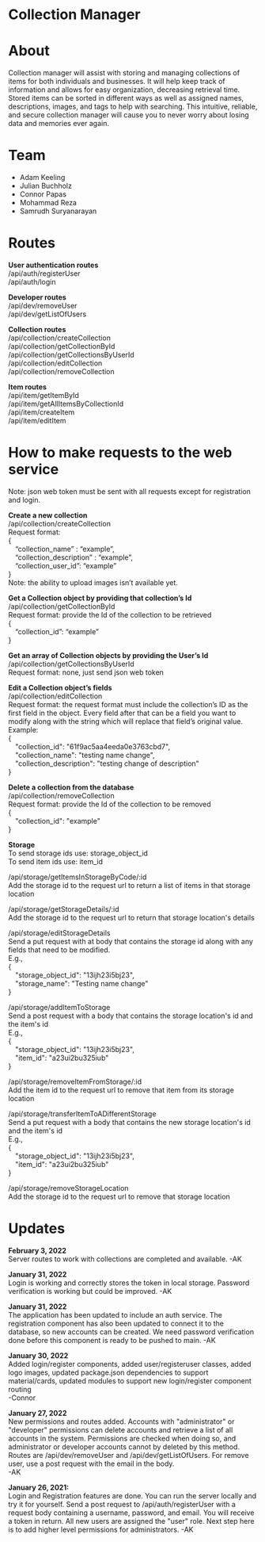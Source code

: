 # Collection Manager

# About
Collection manager will assist with storing and managing collections of items for both individuals and businesses. It will help keep track of information and allows for easy organization, decreasing retrieval time. Stored items can be sorted in different ways as well as assigned names, descriptions, images, and tags to help with searching.
This intuitive, reliable, and secure collection manager will cause you to never worry about losing data and memories ever again.


# Team
- Adam Keeling 
- Julian Buchholz 
- Connor Papas 
- Mohammad Reza 
- Samrudh Suryanarayan

# Routes    

**User authentication routes**  
/api/auth/registerUser  
/api/auth/login
  
**Developer routes**  
/api/dev/removeUser  
/api/dev/getListOfUsers
  
**Collection routes**  
/api/collection/createCollection  
/api/collection/getCollectionById  
/api/collection/getCollectionsByUserId  
/api/collection/editCollection  
/api/collection/removeCollection

**Item routes**  
/api/item/getItemById  
/api/item/getAllItemsByCollectionId  
/api/item/createItem  
/api/item/editItem  

# How to make requests to the web service
Note: json web token must be sent with all requests except for registration and login. 

**Create a new collection**  
/api/collection/createCollection  
Request format:   
{  
&emsp;“collection_name” : “example”,  
&emsp;“collection_description” : “example”,  
&emsp;“collection_user_id”: “example”  
}  
Note: the ability to upload images isn’t available yet.  

**Get a Collection object by providing that collection’s Id**  
/api/collection/getCollectionById  
Request format:  provide the Id of the collection to be retrieved  
{  
&emsp;“collection_id”: “example”  
}  

**Get an array of Collection objects by providing the User’s Id**  
/api/collection/getCollectionsByUserId  
Request format: none, just send json web token  

**Edit a Collection object’s fields**  
/api/collection/editCollection  
Request format: the request format must include the collection’s ID as the first field in the object. Every field after that can be a field you want to modify along with the string which will replace that field’s original value.  
Example:  
{  
&emsp;"collection_id": "61f9ac5aa4eeda0e3763cbd7",  
&emsp;"collection_name": "testing name change",  
&emsp;"collection_description": "testing change of description"  
}    

**Delete a collection from the database**  
/api/collection/removeCollection  
Request format: provide the Id of the collection to be removed  
{  
&emsp;"collection_id": "example"  
}  

**Storage**  
To send storage ids use: storage_object_id  
To send item ids use: item_id    

/api/storage/getItemsInStorageByCode/:id  
Add the storage id to the request url to return a list of items in that storage location    

/api/storage/getStorageDetails/:id  
Add the storage id to the request url to return that storage location's details    

/api/storage/editStorageDetails  
Send a put request with at body that contains the storage id along with any fields that need to be modified.  
E.g.,  
{  
&emsp;"storage_object_id": "13ijh23i5bj23",  
&emsp;"storage_name": "Testing name change"  
}    

/api/storage/addItemToStorage  
Send a post request with a body that contains the storage location's id and the item's id  
E.g.,  
{  
&emsp;"storage_object_id": "13ijh23i5bj23",  
&emsp;"item_id": "a23ui2bu325iub"  
}    

/api/storage/removeItemFromStorage/:id  
Add the item id to the request url to remove that item from its storage location    

/api/storage/transferItemToADifferentStorage  
Send a put request with a body that contains the new storage location's id and the item's id  
E.g.,  
{  
&emsp;"storage_object_id": "13ijh23i5bj23",  
&emsp;"item_id": "a23ui2bu325iub"  
}    

/api/storage/removeStorageLocation  
Add the storage id to the request url to remove that storage location    


# Updates    

**February 3, 2022**  
Server routes to work with collections are completed and available. -AK

**January 31, 2022**  
Login is working and correctly stores the token in local storage. Password verification is working but could be improved. -AK

**January 31, 2022**  
The application has been updated to include an auth service. The registration component has also been updated to connect it to the database, so new accounts can be created. We need password verification done before this component is ready to be pushed to main. -AK

**January 30, 2022**    
Added login/register components, added user/registeruser classes, added logo images, updated package.json dependencies to support material/cards, updated modules to support new login/register component routing    
-Connor    

**January 27, 2022**    
New permissions and routes added. Accounts with "administrator" or "developer" permissions can delete accounts and retrieve a list of all accounts in the system. Permissions are checked when doing so, and administrator or developer accounts cannot by deleted by this method. Routes are /api/dev/removeUser and /api/dev/getListOfUsers. For remove user, use a post request with the email in the body.   
-AK    

**January 26, 2021:**   
Login and Registration features are done. You can run the server locally and try it for yourself. Send a post request to /api/auth/registerUser with a request body containing a username, password, and email. You will receive a token in return. All new users are assigned the "user" role. Next step here is to add higher level permissions for administrators. -AK  

